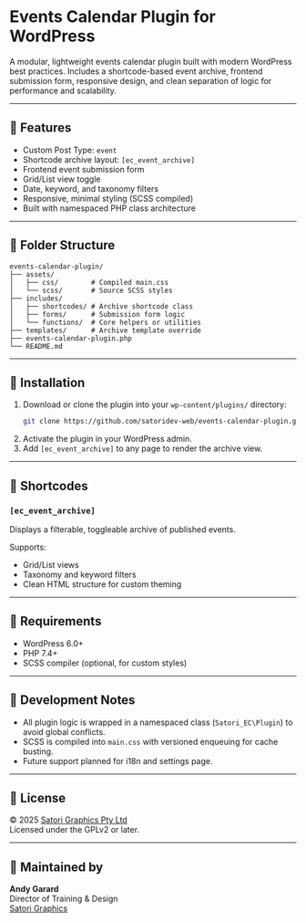 # Events Calendar Plugin for WordPress

A modular, lightweight events calendar plugin built with modern WordPress best practices. Includes a shortcode-based event archive, frontend submission form, responsive design, and clean separation of logic for performance and scalability.

---

## 🔧 Features

- Custom Post Type: `event`
- Shortcode archive layout: `[ec_event_archive]`
- Frontend event submission form
- Grid/List view toggle
- Date, keyword, and taxonomy filters
- Responsive, minimal styling (SCSS compiled)
- Built with namespaced PHP class architecture

---

## 📁 Folder Structure

```
events-calendar-plugin/
├── assets/
│   ├── css/        # Compiled main.css
│   └── scss/       # Source SCSS styles
├── includes/
│   ├── shortcodes/ # Archive shortcode class
│   ├── forms/      # Submission form logic
│   └── functions/  # Core helpers or utilities
├── templates/      # Archive template override
├── events-calendar-plugin.php
└── README.md
```

---

## 🚀 Installation

1. Download or clone the plugin into your `wp-content/plugins/` directory:
   ```bash
   git clone https://github.com/satoridev-web/events-calendar-plugin.git
   ```
2. Activate the plugin in your WordPress admin.
3. Add `[ec_event_archive]` to any page to render the archive view.

---

## 🧩 Shortcodes

### `[ec_event_archive]`

Displays a filterable, toggleable archive of published events.

Supports:
- Grid/List views
- Taxonomy and keyword filters
- Clean HTML structure for custom theming

---

## 🧪 Requirements

- WordPress 6.0+
- PHP 7.4+
- SCSS compiler (optional, for custom styles)

---

## 📌 Development Notes

- All plugin logic is wrapped in a namespaced class (`Satori_EC\Plugin`) to avoid global conflicts.
- SCSS is compiled into `main.css` with versioned enqueuing for cache busting.
- Future support planned for i18n and settings page.

---

## 📄 License

© 2025 [Satori Graphics Pty Ltd](https://satori.com.au)  
Licensed under the GPLv2 or later.

---

## 🙋 Maintained by

**Andy Garard**  
Director of Training & Design  
[Satori Graphics](https://satori.com.au)
